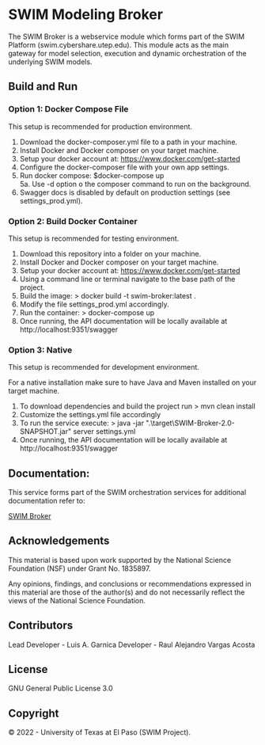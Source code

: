 # SWIM Modeling Broker
The SWIM Broker is a webservice module which forms part of the SWIM Platform (swim.cybershare.utep.edu). This module acts as the main gateway for model selection, execution and dynamic orchestration of the underlying SWIM models. 

## Build and Run

### Option 1: Docker Compose File
This setup is recommended for production environment.   

1. Download the docker-composer.yml file to a path in your machine.   
2. Install Docker and Docker composer on your target machine.   
3. Setup your docker account at: https://www.docker.com/get-started   
4. Configure the docker-composer file with your own app settings.   
5. Run docker compose: $docker-compose up   
5a. Use -d option o the composer command to run on the background.    
6. Swagger docs is disabled by default on production settings (see settings_prod.yml).

### Option 2: Build Docker Container
This setup is recommended for testing environment. 

1. Download this repository into a folder on your machine.
2. Install Docker and Docker composer on your target machine.
3. Setup your docker account at: https://www.docker.com/get-started
4. Using a command line or terminal navigate to the base path of the project.
5. Build the image: > docker build -t swim-broker:latest .
6. Modify the file settings_prod.yml accordingly.
7. Run the container: > docker-compose up
8. Once running, the API documentation will be locally available at http://localhost:9351/swagger

### Option 3: Native
This setup is recommended for development environment.   

For a native installation make sure to have Java and Maven installed on your target machine.   

1. To download dependencies and build the project run > mvn clean install
2. Customize the settings.yml file accordingly
3. To run the service execute: > java -jar ".\target\SWIM-Broker-2.0-SNAPSHOT.jar" server settings.yml
4. Once running, the API documentation will be locally available at http://localhost:9351/swagger

## Documentation:
This service forms part of the SWIM orchestration services for additional documentation refer to:   

[SWIM Broker](https://water.cybershare.utep.edu/resources/docs/en2/backend/swim-broker/)

## Acknowledgements
This material is based upon work supported by the National Science Foundation (NSF) under Grant No. 1835897.   

Any opinions, findings, and conclusions or recommendations expressed in this material are those of the author(s) and do not necessarily reflect the views of the National Science Foundation. 

## Contributors
Lead Developer - Luis A. Garnica
Developer - Raul Alejandro Vargas Acosta

## License
GNU General Public License 3.0

## Copyright   
© 2022 - University of Texas at El Paso (SWIM Project).   

